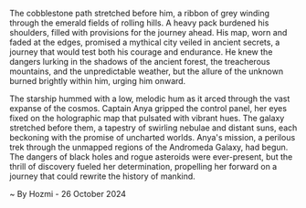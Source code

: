 
The cobblestone path stretched before him, a ribbon of grey winding through the emerald fields of rolling hills. A heavy pack burdened his shoulders, filled with provisions for the journey ahead. His map, worn and faded at the edges, promised a mythical city veiled in ancient secrets, a journey that would test both his courage and endurance. He knew the dangers lurking in the shadows of the ancient forest, the treacherous mountains, and the unpredictable weather, but the allure of the unknown burned brightly within him, urging him onward.

The starship hummed with a low, melodic hum as it arced through the vast expanse of the cosmos. Captain Anya gripped the control panel, her eyes fixed on the holographic map that pulsated with vibrant hues. The galaxy stretched before them, a tapestry of swirling nebulae and distant suns, each beckoning with the promise of uncharted worlds. Anya's mission, a perilous trek through the unmapped regions of the Andromeda Galaxy, had begun. The dangers of black holes and rogue asteroids were ever-present, but the thrill of discovery fueled her determination, propelling her forward on a journey that could rewrite the history of mankind. 

~ By Hozmi - 26 October 2024
